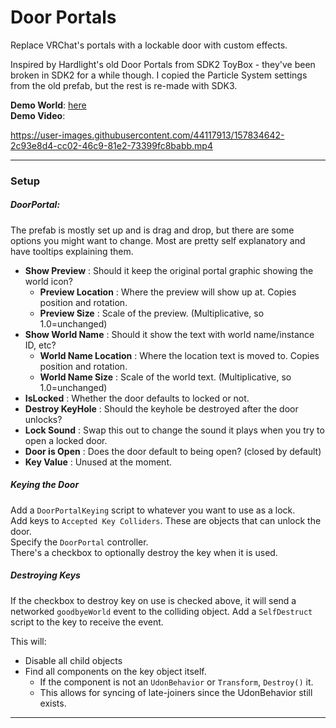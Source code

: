 # Door Portals
Replace VRChat's portals with a lockable door with custom effects.

Inspired by Hardlight's old Door Portals from SDK2 ToyBox - they've been broken in SDK2 for a while though.  I copied the Particle System settings from the old prefab, but the rest is re-made with SDK3.

**Demo World**: [here](https://vrchat.com/home/launch?worldId=wrld_2f380889-8506-47fa-9cff-2eb0ea2b4b73&instanceId=0)  
**Demo Video**:

https://user-images.githubusercontent.com/44117913/157834642-2c93e8d4-cc02-46c9-81e2-73399fc8babb.mp4

---

### Setup

##### DoorPortal:

The prefab is mostly set up and is drag and drop, but there are some options you might want to change.  Most are pretty self explanatory and have tooltips explaining them.

* **Show Preview** : Should it keep the original portal graphic showing the world icon?
  * **Preview Location** : Where the preview will show up at. Copies position and rotation.
  * **Preview Size** : Scale of the preview. (Multiplicative, so 1.0=unchanged)
* **Show World Name** : Should it show the text with world name/instance ID, etc?
  * **World Name Location** : Where the location text is moved to.  Copies position and rotation.
  * **World Name Size** : Scale of the world text. (Multiplicative, so 1.0=unchanged)
* **IsLocked** : Whether the door defaults to locked or not.
* **Destroy KeyHole** : Should the keyhole be destroyed after the door unlocks?
* **Lock Sound** : Swap this out to change the sound it plays when you try to open a locked door.
* **Door is Open** : Does the door default to being open? (closed by default)
* **Key Value** : Unused at the moment.

##### Keying the Door

Add a `DoorPortalKeying` script to whatever you want to use as a lock.  
Add keys to `Accepted Key Colliders`.  These are objects that can unlock the door.  
Specify the `DoorPortal` controller.  
There's a checkbox to optionally destroy the key when it is used.

##### Destroying Keys
If the checkbox to destroy key on use is checked above, it will send a networked `goodbyeWorld` event to the colliding object.  Add a `SelfDestruct` script to the key to receive the event.

This will:
* Disable all child objects
* Find all components on the key object itself.
  * If the component is not an `UdonBehavior` or `Transform`, `Destroy()` it.
  * This allows for syncing of late-joiners since the UdonBehavior still exists.

---
